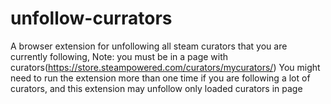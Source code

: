 # unfollow-currators
A browser extension for unfollowing all steam curators that you are currently following,
Note: you must be in a page with curators(https://store.steampowered.com/curators/mycurators/)
You might need to run the extension more than one time if you are following a lot of curators, and this extension may unfollow only loaded curators  in page
